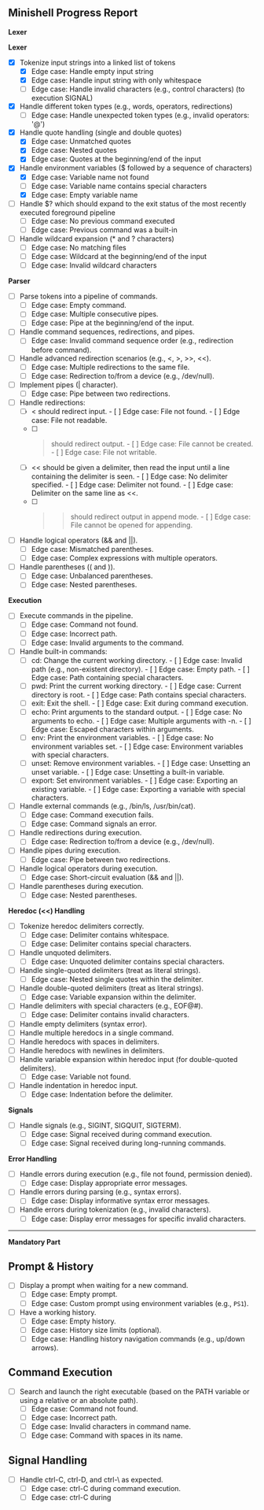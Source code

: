 ## Minishell Progress Report

**Lexer**

**Lexer**
- [x] Tokenize input strings into a linked list of tokens
  - [x] Edge case: Handle empty input string
  - [x] Edge case: Handle input string with only whitespace
  - [ ] Edge case: Handle invalid characters (e.g., control characters) (to execution SIGNAL)
- [x] Handle different token types (e.g., words, operators, redirections)
  - [ ] Edge case: Handle unexpected token types (e.g., invalid operators: '@')
- [x] Handle quote handling (single and double quotes)
  - [x] Edge case: Unmatched quotes
  - [x] Edge case: Nested quotes
  - [x] Edge case: Quotes at the beginning/end of the input
- [x] Handle environment variables ($ followed by a sequence of characters)
  - [x] Edge case: Variable name not found
  - [ ] Edge case: Variable name contains special characters
  - [x] Edge case: Empty variable name
- [ ] Handle $? which should expand to the exit status of the most recently executed foreground pipeline
  - [ ] Edge case: No previous command executed
  - [ ] Edge case: Previous command was a built-in
- [ ] Handle wildcard expansion (* and ? characters)
  - [ ] Edge case: No matching files
  - [ ] Edge case: Wildcard at the beginning/end of the input
  - [ ] Edge case: Invalid wildcard characters

**Parser**

- [ ] Parse tokens into a pipeline of commands.
    - [ ] Edge case: Empty command.
    - [ ] Edge case: Multiple consecutive pipes.
    - [ ] Edge case: Pipe at the beginning/end of the input.
- [ ] Handle command sequences, redirections, and pipes.
    - [ ] Edge case: Invalid command sequence order (e.g., redirection before command).
- [ ] Handle advanced redirection scenarios (e.g., <, >, >>, <<).
    - [ ] Edge case: Multiple redirections to the same file.
    - [ ] Edge case: Redirection to/from a device (e.g., /dev/null).
- [ ] Implement pipes (| character).
    - [ ] Edge case: Pipe between two redirections.
- [ ] Handle redirections:
  -   [ ] < should redirect input.
        - [ ] Edge case: File not found.
        - [ ] Edge case: File not readable.
  -   [ ] > should redirect output.
        - [ ] Edge case: File cannot be created.
        - [ ] Edge case: File not writable.
  -   [ ] << should be given a delimiter, then read the input until a line containing the delimiter is seen.
        - [ ] Edge case: No delimiter specified.
        - [ ] Edge case: Delimiter not found.
        - [ ] Edge case: Delimiter on the same line as <<.
  -   [ ] >> should redirect output in append mode.
        - [ ] Edge case: File cannot be opened for appending.
- [ ] Handle logical operators (&& and ||).
    - [ ] Edge case: Mismatched parentheses.
    - [ ] Edge case: Complex expressions with multiple operators.
- [ ] Handle parentheses (( and )).
    - [ ] Edge case: Unbalanced parentheses.
    - [ ] Edge case: Nested parentheses.

**Execution**

- [ ] Execute commands in the pipeline.
    - [ ] Edge case: Command not found.
    - [ ] Edge case: Incorrect path.
    - [ ] Edge case: Invalid arguments to the command.
- [ ] Handle built-in commands:
  -   [ ] cd: Change the current working directory.
        - [ ] Edge case: Invalid path (e.g., non-existent directory).
        - [ ] Edge case: Empty path.
        - [ ] Edge case: Path containing special characters.
  -   [ ] pwd: Print the current working directory.
        - [ ] Edge case: Current directory is root.
        - [ ] Edge case: Path contains special characters.
  -   [ ] exit: Exit the shell.
        - [ ] Edge case: Exit during command execution.
  -   [ ] echo: Print arguments to the standard output.
        - [ ] Edge case: No arguments to echo.
        - [ ] Edge case: Multiple arguments with -n.
        - [ ] Edge case: Escaped characters within arguments.
  -   [ ] env: Print the environment variables.
        - [ ] Edge case: No environment variables set.
        - [ ] Edge case: Environment variables with special characters.
  -   [ ] unset: Remove environment variables.
        - [ ] Edge case: Unsetting an unset variable.
        - [ ] Edge case: Unsetting a built-in variable.
  -   [ ] export: Set environment variables.
        - [ ] Edge case: Exporting an existing variable.
        - [ ] Edge case: Exporting a variable with special characters.
- [ ] Handle external commands (e.g., /bin/ls, /usr/bin/cat).
    - [ ] Edge case: Command execution fails.
    - [ ] Edge case: Command signals an error.
- [ ] Handle redirections during execution.
    - [ ] Edge case: Redirection to/from a device (e.g., /dev/null).
- [ ] Handle pipes during execution.
    - [ ] Edge case: Pipe between two redirections.
- [ ] Handle logical operators during execution.
    - [ ] Edge case: Short-circuit evaluation (&& and ||).
- [ ] Handle parentheses during execution.
    - [ ] Edge case: Nested parentheses.

**Heredoc (<<) Handling**

- [ ] Tokenize heredoc delimiters correctly.
    - [ ] Edge case: Delimiter contains whitespace.
    - [ ] Edge case: Delimiter contains special characters.
- [ ] Handle unquoted delimiters.
    - [ ] Edge case: Unquoted delimiter contains special characters.
- [ ] Handle single-quoted delimiters (treat as literal strings).
    - [ ] Edge case: Nested single quotes within the delimiter.
- [ ] Handle double-quoted delimiters (treat as literal strings).
    - [ ] Edge case: Variable expansion within the delimiter.
- [ ] Handle delimiters with special characters (e.g., EOF@#).
    - [ ] Edge case: Delimiter contains invalid characters.
- [ ] Handle empty delimiters (syntax error).
- [ ] Handle multiple heredocs in a single command.
- [ ] Handle heredocs with spaces in delimiters.
- [ ] Handle heredocs with newlines in delimiters.
- [ ] Handle variable expansion within heredoc input (for double-quoted delimiters).
    - [ ] Edge case: Variable not found.
- [ ] Handle indentation in heredoc input.
    - [ ] Edge case: Indentation before the delimiter.

**Signals**

- [ ] Handle signals (e.g., SIGINT, SIGQUIT, SIGTERM).
    - [ ] Edge case: Signal received during command execution.
    - [ ] Edge case: Signal received during long-running commands.

**Error Handling**

- [ ] Handle errors during execution (e.g., file not found, permission denied).
    - [ ] Edge case: Display appropriate error messages.
- [ ] Handle errors during parsing (e.g., syntax errors).
    - [ ] Edge case: Display informative syntax error messages.
- [ ] Handle errors during tokenization (e.g., invalid characters).
    - [ ] Edge case: Display error messages for specific invalid characters.

---

**Mandatory Part**

## Prompt & History

- [ ] Display a prompt when waiting for a new command.
    - [ ] Edge case: Empty prompt.
    - [ ] Edge case: Custom prompt using environment variables (e.g., `PS1`).
- [ ] Have a working history.
    - [ ] Edge case: Empty history.
    - [ ] Edge case: History size limits (optional).
    - [ ] Edge case: Handling history navigation commands (e.g., up/down arrows).

## Command Execution

- [ ] Search and launch the right executable (based on the PATH variable or using a relative or an absolute path).
    - [ ] Edge case: Command not found.
    - [ ] Edge case: Incorrect path.
    - [ ] Edge case: Invalid characters in command name.
    - [ ] Edge case: Command with spaces in its name.

## Signal Handling

- [ ] Handle ctrl-C, ctrl-D, and ctrl-\ as expected.
    - [ ] Edge case: ctrl-C during command execution.
    - [ ] Edge case: ctrl-C during
